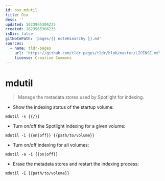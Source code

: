 ```yaml
---
id: osx.mdutil
title: Osx
desc: ''
updated: 1623965306235
created: 1623965306235
isDir: false
gitNotePath: 'pages/{{ noteHiearchy }}.md'
sources:
  - name: tldr-pages
    url: 'https://github.com/tldr-pages/tldr/blob/master/LICENSE.md'
    license: Creative Commons
---
```

# mdutil

> Manage the metadata stores used by Spotlight for indexing.

- Show the indexing status of the startup volume:

`mdutil -s {{/}}`

- Turn on/off the Spotlight indexing for a given volume:

`mdutil -i {{on|off}} {{path/to/volume}}`

- Turn on/off indexing for all volumes:

`mdutil -a -i {{on|off}}`

- Erase the metadata stores and restart the indexing process:

`mdutil -E {{path/to/volume}}`

